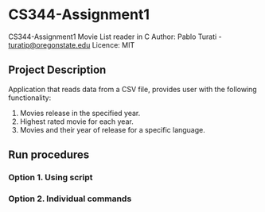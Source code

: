 # CS344-Assignment1
CS344-Assignment1 Movie List reader in C
Author: Pablo Turati - turatip@oregonstate.edu
Licence: MIT

## Project Description

Application that reads data from a CSV file, provides user with the following functionality:

1. Movies release in the specified year.
2. Highest rated movie for each year.
3. Movies and their year of release for a specific language.

## Run procedures

### Option 1.  Using script

### Option 2.  Individual commands

